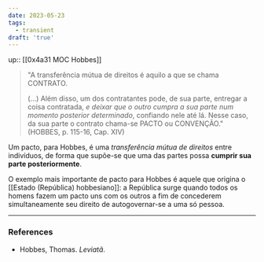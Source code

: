 ```yaml
---
date: 2023-05-23
tags:
  - transient
draft: 'true'
---
```

up:: [[0x4a31 MOC Hobbes]]

> "A transferência mútua de direitos é aquilo a que se chama CONTRATO.
> 
> (...) Além disso, um dos contratantes pode, de sua parte, entregar a coisa contratada, *e deixar que o outro cumpra a sua parte num momento posterior determinado*, confiando nele até lá. Nesse caso, da sua parte o contrato chama-se PACTO ou CONVENÇÃO." (HOBBES, p. 115-16, Cap. XIV)

Um pacto, para Hobbes, é uma *transferência mútua de direitos* entre indivíduos, de forma que supõe-se que uma das partes possa **cumprir sua parte posteriormente**. 

O exemplo mais importante de pacto para Hobbes é aquele que origina o [[Estado (República) hobbesiano]]: a República surge quando todos os homens fazem um pacto uns com os outros a fim de concederem simultaneamente seu direito de autogovernar-se a uma só pessoa.

---
### References
- Hobbes, Thomas. _Leviatã_.